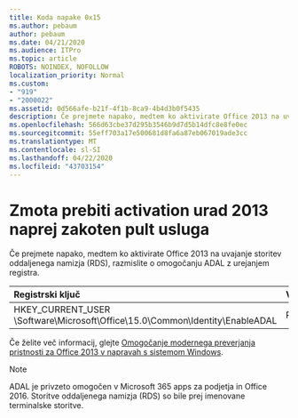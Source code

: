```yaml
---
title: Koda napake 0x15
ms.author: pebaum
author: pebaum
ms.date: 04/21/2020
ms.audience: ITPro
ms.topic: article
ROBOTS: NOINDEX, NOFOLLOW
localization_priority: Normal
ms.custom:
- "919"
- "2000022"
ms.assetid: 0d566afe-b21f-4f1b-8ca9-4b4d3b0f5435
description: Če prejmete napako, medtem ko aktivirate Office 2013 na uvajanje storitev oddaljenega namizja (RDS), razmislite o omogočanju ADAL z urejanjem registra.
ms.openlocfilehash: 566d63cbe37d295b3546b9d7d5b14dfc8e8fe0ec
ms.sourcegitcommit: 55eff703a17e500681d8fa6a87eb067019ade3cc
ms.translationtype: MT
ms.contentlocale: sl-SI
ms.lasthandoff: 04/22/2020
ms.locfileid: "43703154"
---
```

# <a name="error-while-activation-office-2013-on-remote-desktop-services"></a>Zmota prebiti activation urad 2013 naprej zakoten pult usluga

Če prejmete napako, medtem ko aktivirate Office 2013 na uvajanje storitev oddaljenega namizja (RDS), razmislite o omogočanju ADAL z urejanjem registra.
  
|**Registrski ključ**|**Vrsta**|**Vrednost**|
|:-----|:-----|:-----|
|HKEY_CURRENT_USER \Software\Microsoft\Office\15.0\Common\Identity\EnableADAL  <br/> |Reg_dword  <br/> |1  <br/> |

Če želite več informacij, glejte [Omogočanje modernega preverjanja pristnosti za Office 2013 v napravah s sistemom Windows](https://docs.microsoft.com/office365/admin/security-and-compliance/enable-modern-authentication).
  
> [!NOTE]
>  ADAL je privzeto omogočen v Microsoft 365 apps za podjetja in Office 2016. Storitve oddaljenega namizja (RDS) so bile prej imenovane terminalske storitve.
  